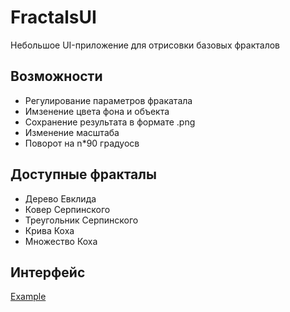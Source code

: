 # FractalsUI

Небольшое UI-приложение для отрисовки базовых фракталов

## Возможности

- Регулирование параметров фракатала
- Имзенение цвета фона и объекта
- Сохранение результата в формате .png
- Изменение масштаба
- Поворот на n*90 градуосв

## Доступные фракталы

- Дерево Евклида
- Ковер Серпинского
- Треугольник Серпинского
- Крива Коха
- Множество Коха

## Интерфейс

[Example](example.jpg)